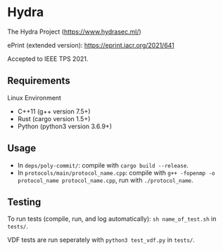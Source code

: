 # Hydra

The Hydra Project (https://www.hydrasec.ml/)

ePrint (extended version): https://eprint.iacr.org/2021/641

Accepted to IEEE TPS 2021.

## Requirements

Linux Environment

- C++11 (g++ version 7.5+)
- Rust (cargo version 1.5+)
- Python (python3 version 3.6.9+)

## Usage

- In `deps/poly-commit/`: compile with `cargo build --release`.
- In `protocols/main/protocol_name.cpp`: compile with `g++ -fopenmp -o protocol_name protocol_name.cpp`, run with `./protocol_name`.

## Testing

To run tests (compile, run, and log automatically): `sh name_of_test.sh` in `tests/`.

VDF tests are run seperately with `python3 test_vdf.py` in `tests/`.
